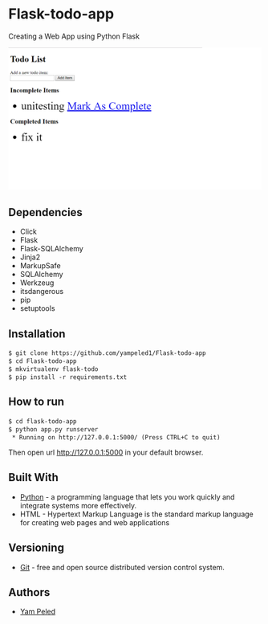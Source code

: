 # Flask-todo-app
Creating a Web App using Python Flask

![flask-todo](https://github.com/yampeled1/Flask-todo-app/blob/master/todo-app.png)

## Dependencies

- Click
- Flask
- Flask-SQLAlchemy
- Jinja2
- MarkupSafe
- SQLAlchemy
- Werkzeug
- itsdangerous
- pip
- setuptools

## Installation

```
$ git clone https://github.com/yampeled1/Flask-todo-app
$ cd Flask-todo-app
$ mkvirtualenv flask-todo
$ pip install -r requirements.txt
```

## How to run

```
$ cd flask-todo-app
$ python app.py runserver
 * Running on http://127.0.0.1:5000/ (Press CTRL+C to quit)
```

Then open url http://127.0.0.1:5000 in your default browser.

## Built With

* [Python](https://www.python.org/) -  a programming language that lets you work quickly and integrate systems more effectively.
* HTML -  Hypertext Markup Language is the standard markup language for creating web pages and web applications

## Versioning

* [Git](https://git-scm.com/) -  free and open source distributed version control system.

## Authors

* [Yam Peled](https://github.com/yampeled1)


